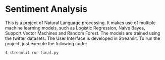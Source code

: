# Sentiment Analysis

This is a project of Natural Language processing. It makes use of multiple machine learning models, such as Logistic Regression, Naive Bayes, Support Vector Machines and Random Forest. The models are trained using the twitter datasets. The User Interface is developed in Streamlit.
To run the project, just execute the following code: 
```
$ streamlit run final.py
```
